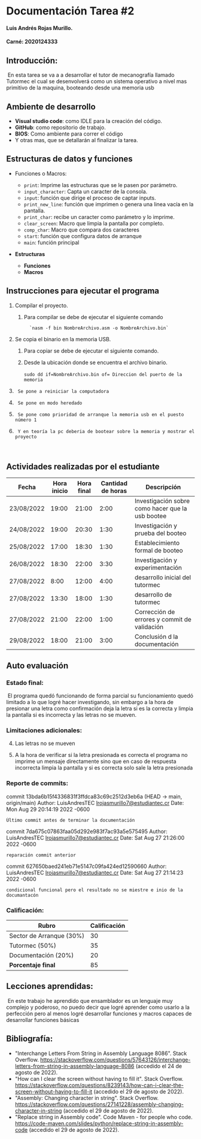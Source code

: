 # Documentación Tarea #2

#### Luis Andrés Rojas Murillo.

#### Carné: 2020124333

## Introducción:

​	En esta tarea se va a a desarrollar el tutor de mecanografía llamado Tutormec el cual se desenvolverá como un sistema operativo a nivel mas primitivo de la maquina, booteando desde una memoria usb

## Ambiente de desarrollo

- **Visual studio code**: como IDLE para la creación del código.
- **GitHub**: como repositorio de trabajo.
- **BIOS**: Como ambiente para correr el código 
- Y otras mas, que se detallarán al finalizar la tarea.

## Estructuras de datos y funciones

- Funciones o Macros:
  - `print`: Imprime las estructuras que se le pasen por parámetro.
  - `input_character`: Capta un caracter de la consola.
  - `input`: función que dirige el proceso de captar inputs.
  - `print_new_line`: función que imprimen o genera una linea vacía en la pantalla.
  - `print_char`: recibe un caracter como parámetro y lo imprime.
  - `clear_screen`: Macro que limpia la pantalla por completo.
  - `comp_char`: Macro que compara dos caracteres
  - `start`: función que configura datos de arranque 
  - `main`: función principal

- **Estructuras**
  - **Funciones**
  - **Macros**


## Instrucciones para ejecutar el programa

1. Compilar el proyecto.

   1. Para compilar se debe de ejecutar el siguiente comando 

       		`nasm -f bin NombreArchivo.asm -o NombreArchivo.bin`

2. Se copia el binario en la memoria USB.

   1. Para copiar se debe de ejecutar el siguiente comando.

   2. Desde la ubicación donde se encuentra el archivo binario.

      ​        `sudo dd if=NombreArchivo.bin of= Direccion del puerto de la memoria`
   
3.      Se pone a reiniciar la computadora

3.      Se pone en modo heredado 

3.      Se pone como prioridad de arranque la memoria usb en el puesto número 1 

3.      Y en teoría la pc deberia de bootear sobre la memoria y mostrar el proyecto 

      ​																																																																							

## Actividades realizadas por el estudiante

| Fecha      | Hora inicio | Hora final | Cantidad de horas | Descripción                                      |
| ---------- | ----------- | ---------- | ----------------- | ------------------------------------------------ |
| 23/08/2022 | 19:00       | 21:00      | 2:00              | Investigación sobre como hacer que la usb bootee |
| 24/08/2022 | 19:00       | 20:30      | 1:30              | Investigación y prueba del booteo                |
| 25/08/2022 | 17:00       | 18:30      | 1:30              | Establecimiento formal de booteo                 |
| 26/08/2022 | 18:30       | 22:00      | 3:30              | Investigación y experimentación                  |
| 27/08/2022 | 8:00        | 12:00      | 4:00              | desarrollo inicial del tutormec                  |
| 27/08/2022 | 13:30       | 18:00      | 1:30              | desarrollo de tutormec                           |
| 27/08/2022 | 21:00       | 22:00      | 1:00              | Corrección de errores y commit de validación     |
| 29/08/2022 | 18:00       | 21:00      | 3:00              | Conclusión d la documentación                    |



## Auto evaluación

### Estado final: 

​	El programa quedó funcionando de forma parcial su funcionamiento quedó limitado a lo que logré hacer investigando, sin embargo a la hora de presionar una letra como confirmación deja la letra si es la correcta y limpia la pantalla si es incorrecta y las letras no se mueven.

### Limitaciones adicionales: 

4. Las letras no se mueven

4. A la hora de verificar si la letra presionada es correcta el programa no imprime un mensaje directamente sino que en caso de respuesta incorrecta limpia la pantalla  y si es correcta solo sale la letra presionada

   

### Reporte de commits: 

commit 13bda6b15f4336831f3ffdca83c69c2512d3eb6a (HEAD -> main, origin/main)
Author: LuisAndresTEC <lrojasmurillo7@estudiantec.cr>
Date:   Mon Aug 29 20:14:19 2022 -0600

    Último commit antes de terminar la documentación

commit 7da675c07863faa05d292e983f7ac93a5e575495
Author: LuisAndresTEC <lrojasmurillo7@estudiantec.cr>
Date:   Sat Aug 27 21:26:00 2022 -0600

    reparación commit anterior

commit 627650baed241eb71e5147c09fa424ed12590660
Author: LuisAndresTEC <lrojasmurillo7@estudiantec.cr>
Date:   Sat Aug 27 21:14:23 2022 -0600

    condicional funcional pero el resultado no se miestre e inio de la documantacón

### Calificación:

| Rubro                    | Calificación |
| ------------------------ | ------------ |
| Sector de Arranque (30%) | 30           |
| Tutormec (50%)           | 35           |
| Documentación (20%)      | 20           |
| **Porcentaje final**     | 85           |

## Lecciones aprendidas: 

​	En este trabajo he aprendido que ensamblador es un lenguaje muy complejo y poderoso, no puedo decir que logré aprender como usarlo  a la perfección pero al menos logré desarrollar funciones y macros capaces de desarrollar funciones básicas

## Bibliografía:

- "Interchange Letters From String in Assembly Language 8086". Stack Overflow.
  https://stackoverflow.com/questions/57643126/interchange-letters-from-string-in-assembly-language-8086 (accedido el 24 de agosto de 2022).
- "How can I clear the screen without having to fill it". Stack Overflow. https://stackoverflow.com/questions/8239143/how-can-i-clear-the-screen-without-having-to-fill-it (accedido el 29 de agosto de 2022).
- "Assembly: Changing character in string". Stack Overflow. https://stackoverflow.com/questions/27141228/assembly-changing-character-in-string (accedido el 29 de agosto de 2022).
- "Replace string in Assembly code". Code Maven - for people who code. https://code-maven.com/slides/python/replace-string-in-assembly-code (accedido el 29 de agosto de 2022).
